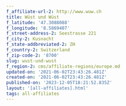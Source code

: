 ```yaml
---
f_affiliate-url-2: http://www.wuw.ch
title: Wüst und Wüst
f_latitude: '47.3088088'
f_longitude: '8.5869407'
f_street-address-2: Seestrasse 221­
f_city-2: Kusnacht­
f_state-addbreviated-2: ZH­
f_country-2: Switzerland
f_zip-code-2: '8700'
slug: wust-und-wust
f_region-2: cms/affiliate-regions/europe.md
updated-on: '2021-06-02T23:43:26.481Z'
created-on: '2021-06-02T23:43:26.481Z'
published-on: '2023-12-05T18:21:52.835Z'
layout: '[all-affiliates].html'
tags: all-affiliates
---
```



